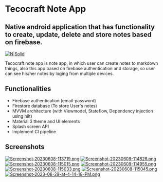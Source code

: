 # Tecocraft Note App
## Native android application that has functionality to create, update, delete and store notes based on firebase.

[![N|Solid](https://www.tecocraft.com/wp-content/uploads/2022/05/Tecocraft-logo-header.png)](https://www.tecocraft.com/)

Tecocraft note app is note app, in which user can create notes to markdown things, also this app based on firebase authentication and storage, so user can see his/her notes by loging from multiple devices.

## Functionalities

- Firebase authentication (email-password)
- Firestore database (To store User's notes)
- MVVM architecture (with Viewmodel, Stateflow, Dependency injection using hilt)
- Material 3 theme and UI elements
- Splash screen API
- Implement CI pipeline
  
## Screenshots
[![Screenshot-20230608-113719.png](https://i.postimg.cc/T3Lh2FrV/Screenshot-20230608-113719.png)](https://postimg.cc/LJSmNyQ5)   [![Screenshot-20230608-114826.png](https://i.postimg.cc/HxXXpCZK/Screenshot-20230608-114826.png)](https://postimg.cc/WFphnxP6)   [![Screenshot-20230608-115015.png](https://i.postimg.cc/9Q9WgFrv/Screenshot-20230608-115015.png)](https://postimg.cc/dhqPLFRB)  [![Screenshot-20230608-114955.png](https://i.postimg.cc/qqmRrbTS/Screenshot-20230608-114955.png)](https://postimg.cc/p5FxYByJ) [![Screenshot-20230608-115033.png](https://i.postimg.cc/vZwRB7ZN/Screenshot-20230608-115033.png)](https://postimg.cc/SJd11M86) [![Screenshot-20230608-115045.png](https://i.postimg.cc/GmV8kdcg/Screenshot-20230608-115045.png)](https://postimg.cc/cv7LWqtf)   [![Screenshot-2023-08-29-at-4-14-18-PM.png](https://i.postimg.cc/Znkcrvfv/Screenshot-2023-08-29-at-4-14-18-PM.png)](https://postimg.cc/KkNBbjhm)
